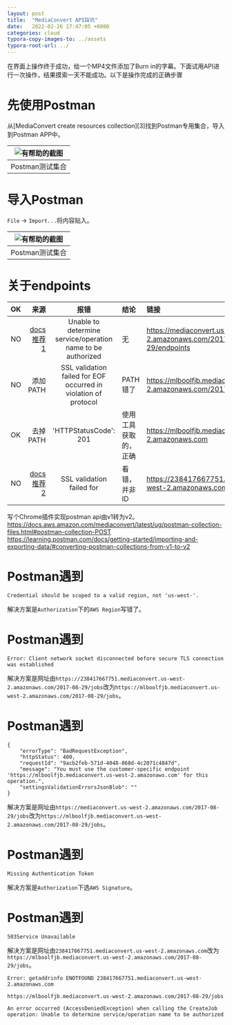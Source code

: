 ```yaml
---
layout: post
title:  "MediaConvert API踩坑"
date:   2022-02-26 17:47:05 +0800
categories: cloud
typora-copy-images-to: ../assets
typora-root-url: ../
---
```


在界面上操作终于成功，给一个MP4文件添加了Burn in的字幕。下面试用API进行一次操作，结果摸索一天不能成功。以下是操作完成的正确步骤

# 先使用Postman
从[MediaConvert create resources collection][3]找到Postman专用集合，导入到Postman APP中。

| ![有帮助的截图](/assets/WX20220226-175140.png) |
| :----------------------------------------: |
|          Postman测试集合         |

# 导入Postman
`File` -> `Import...`将内容贴入。

| ![有帮助的截图](/assets/WX20220226-175743.png) |
| :----------------------------------------: |
|          Postman测试集合         |

# 关于endpoints

| OK | 来源 | 报错 | 结论  | 链接 |
| :---- | ----: | :----: | :----  | :---- |
| NO | [docs推荐1][2] | Unable to determine service/operation name to be authorized |  无 | https://mediaconvert.us-west-2.amazonaws.com/2017-08-29/endpoints |
| NO | 添加PATH | SSL validation failed for EOF occurred in violation of protocol| PATH错了 | https://mlboolfjb.mediaconvert.us-west-2.amazonaws.com/2017-08-29/jobs |
| OK | 去掉PATH | 'HTTPStatusCode': 201 |  使用工具获取的，正确 | https://mlboolfjb.mediaconvert.us-west-2.amazonaws.com |
| NO | [docs推荐2][1] | SSL validation failed for | 看错，并非ID  | https://238417667751.mediaconvert.us-west-2.amazonaws.com |


写个Chrome插件实现postman api由v1转为v2。
https://docs.aws.amazon.com/mediaconvert/latest/ug/postman-collection-files.html#postman-collection-POST
https://learning.postman.com/docs/getting-started/importing-and-exporting-data/#converting-postman-collections-from-v1-to-v2

# Postman遇到
```
Credential should be scoped to a valid region, not 'us-west-'.
```
解决方案是`Authorization`下的`AWS Region`写错了。

# Postman遇到
```
Error: Client network socket disconnected before secure TLS connection was established
```
解决方案是网址由`https://238417667751.mediaconvert.us-west-2.amazonaws.com/2017-08-29/jobs`改为`https://mlboolfjb.mediaconvert.us-west-2.amazonaws.com/2017-08-29/jobs`。

# Postman遇到
```
{
    "errorType": "BadRequestException",
    "httpStatus": 400,
    "requestId": "9acb2feb-571d-4048-868d-4c2071c4847d",
    "message": "You must use the customer-specific endpoint 'https://mlboolfjb.mediaconvert.us-west-2.amazonaws.com' for this operation.",
    "settingsValidationErrorsJsonBlob": ""
}
```
解决方案是网址由`https://mediaconvert.us-west-2.amazonaws.com/2017-08-29/jobs`改为`https://mlboolfjb.mediaconvert.us-west-2.amazonaws.com/2017-08-29/jobs`。

# Postman遇到
```
Missing Authentication Token
```
解决方案是`Authorization`下选`AWS Signature`。

# Postman遇到
```
503Service Unavailable
```
解决方案是网址由`238417667751.mediaconvert.us-west-2.amazonaws.com`改为`https://mlboolfjb.mediaconvert.us-west-2.amazonaws.com/2017-08-29/jobs`。






```
Error: getaddrinfo ENOTFOUND 238417667751.mediaconvert.us-west-2.amazonaws.com
```


```
https://mlboolfjb.mediaconvert.us-west-2.amazonaws.com/2017-08-29/jobs
```


```
An error occurred (AccessDeniedException) when calling the CreateJob operation: Unable to determine service/operation name to be authorized
```


[1]: https://docs.aws.amazon.com/mediaconvert/latest/apireference/python.html
[2]: https://docs.aws.amazon.com/mediaconvert/latest/apireference/getting-started.html
